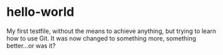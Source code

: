 # hello-world
My first testfile, without the means to achieve anything, but trying to learn how to use Git.
It was now changed to something more, something better...or was it?
